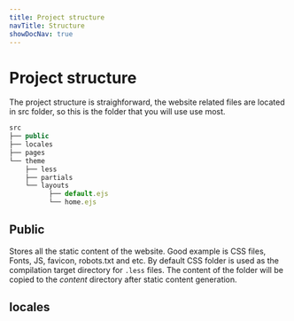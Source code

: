 ```yaml
---
title: Project structure
navTitle: Structure
showDocNav: true
---
```


# Project structure

The project structure is straighforward, the website related files are located in
src folder, so this is the folder that you will use use most.
```javascript
src
├── public
├── locales
├── pages
└── theme
    ├── less
    ├── partials
    └── layouts
          ├── default.ejs
          └── home.ejs
```

## Public
Stores all the static content of the website. Good example is CSS files, Fonts,
JS, favicon, robots.txt and etc. By default CSS folder is used as the
compilation target directory for `.less` files. The content of the folder will
be copied to the *content* directory after static content generation.

## locales

